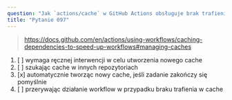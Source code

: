 ```yaml
---
question: "Jak `actions/cache` w GitHub Actions obsługuje brak trafienia w cache?"
title: "Pytanie 097"
---
```


> https://docs.github.com/en/actions/using-workflows/caching-dependencies-to-speed-up-workflows#managing-caches
1. [ ] wymaga ręcznej interwencji w celu utworzenia nowego cache
1. [ ] szukając cache w innych repozytoriach
1. [x] automatycznie tworząc nowy cache, jeśli zadanie zakończy się pomyślnie
1. [ ] przerywając działanie workflow w przypadku braku trafienia w cache

